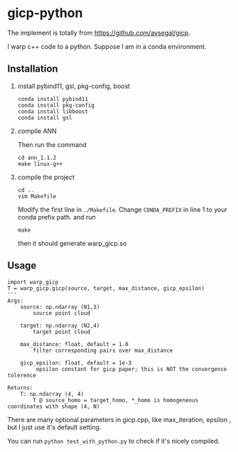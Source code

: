 # gicp-python

The implement is totally from https://github.com/avsegal/gicp. 

I warp c++ code to a python. Suppose I am in a conda environment.

## Installation

1. install pybind11, gsl, pkg-config, boost
    ```
    conda install pybind11
    conda install pkg-config
    conda install libboost
    conda install gsl
    ```

2. compile ANN

    Then run the command

    ```
    cd ann_1.1.2
    make linux-g++
    ```

3. compile the project
    ```
    cd ..
    vim Makefile
    ```
    Modify the first line in `./Makefile`. Change  `CONDA_PREFIX`  in line 1 to your conda prefix path. and run
    ```
    make
    ```

    then it should generate warp_gicp.so


## Usage

```
import warp_gicp
T = warp_gicp.gicp(source, target, max_distance, gicp_epsilon)
'''
Args:
    source: np.ndarray (N1,3)
        source point cloud

    target: np.ndarray (N2,4)
        target point cloud

    max_distance: float, default = 1.0
        filter corresponding pairs over max_distance
    
    gicp_epsilon: float, default = 1e-3
         epsilon constant for gicp paper; this is NOT the convergence tolerence

Returns:
    T: np.ndarray (4, 4)
        T @ source_homo = target_homo, *_homo is homogeneous coordinates with shape (4, N)

```

There are many optional parameters in gicp.cpp, like max_iteration, epsilon , but I just use it's default setting.

You can run `python test_with_python.py` to check if it's nicely compiled.